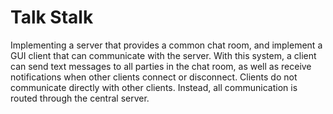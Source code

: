 # Talk Stalk
Implementing a server that provides a common chat room, and implement a GUI client that can communicate with the server. With this system, a client can send text messages to all parties in the chat room, as well as receive notifications when other clients connect or disconnect. Clients do not communicate directly with other clients. Instead, all communication is routed through the central server.

